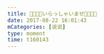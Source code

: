 ```yaml
---
title: 🍣🍱🍛🍙いらっしゃいませ🍘🍢🍡🍶
date: 2017-08-22 16:01:43
mCategories: [说说]
type: moment
time: t160143
---
```


<div id="pics-20170822160143"></div>

<script src="/lib/moment/pics.js"></script>
<script>
var data = [
    {"link": "2017-08-22_000000.jpeg", "type": "shuoshuo"},
    {"link": "2017-08-22_000001.jpeg", "type": "shuoshuo"},
    {"link": "2017-08-22_000002.jpeg", "type": "shuoshuo"},
    {"link": "2017-08-22_000003.jpeg", "type": "shuoshuo"},
    {"link": "2017-08-22_000004.jpeg", "type": "shuoshuo"},
    {"link": "2017-08-22_000005.jpeg", "type": "shuoshuo"},
    {"link": "2017-08-22_000006.jpeg", "type": "shuoshuo"},
    {"link": "2017-08-22_000007.jpeg", "type": "shuoshuo"},
    {"link": "2017-08-22_000008.jpeg", "type": "shuoshuo"}
];
picsRender(data, "pics-20170822160143");
</script>
